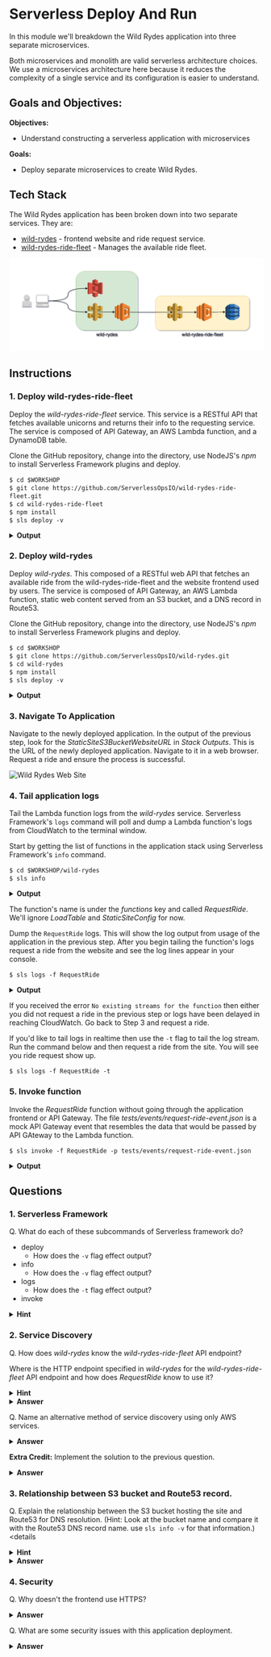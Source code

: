 # Serverless Deploy And Run

In this module we'll breakdown the Wild Rydes application into three separate microservices.

Both microservices and monolith are valid serverless architecture choices. We use a microservices architecture here because it reduces the complexity of a single service and its configuration is easier to understand.

## Goals and Objectives:

**Objectives:**
* Understand constructing a serverless application with microservices

**Goals:**
* Deploy separate microservices to create Wild Rydes.

## Tech Stack

The Wild Rydes application has been broken down into two separate services. They are:

* [wild-rydes](https://github.com/ServerlessOpsIO/wild-rydes) - frontend website and ride request service.
* [wild-rydes-ride-fleet](https://github.com/ServerlessOpsIO/wild-rydes-ride-fleet) - Manages the available ride fleet.

![Wild Rydes Microservices](../../images/wild-rydes-arch.png)

## Instructions

### 1. Deploy wild-rydes-ride-fleet

Deploy the _wild-rydes-ride-fleet_ service. This service is a RESTful API that fetches available unicorns and returns their info to the requesting service. The service is composed of API Gateway, an AWS Lambda function, and a DynamoDB table.

Clone the GitHub repository, change into the directory, use NodeJS's _npm_ to install Serverless Framework plugins and deploy.

```
$ cd $WORKSHOP
$ git clone https://github.com/ServerlessOpsIO/wild-rydes-ride-fleet.git
$ cd wild-rydes-ride-fleet
$ npm install
$ sls deploy -v
```
<details>
<summary><strong>Output</strong></summary>
<p>

```
$ cd $WORKSHOP

$ git clone https://github.com/ServerlessOpsIO/wild-rydes-ride-fleet.git
Cloning into 'wild-rydes-ride-fleet'...
remote: Counting objects: 30, done.
remote: Total 30 (delta 0), reused 0 (delta 0), pack-reused 30
Unpacking objects: 100% (30/30), done.

$ cd wild-rydes-ride-fleet

$ npm install
npm notice created a lockfile as package-lock.json. You should commit this file.
npm WARN wild-rydes-ride-fleet@0.1.0 No repository field.
npm WARN wild-rydes-ride-fleet@0.1.0 No license field.

added 62 packages in 6.523s

$ sls deploy -v
Serverless: Installing required Python packages with python3.6...
Serverless: Linking required Python packages...
Serverless: Packaging service...
Serverless: Excluding development dependencies...
Serverless: Unlinking required Python packages...
Serverless: Creating Stack...
Serverless: Checking Stack create progress...
CloudFormation - CREATE_IN_PROGRESS - AWS::CloudFormation::Stack - wild-rydes-ride-fleet-dev
CloudFormation - CREATE_IN_PROGRESS - AWS::S3::Bucket - ServerlessDeploymentBucket
CloudFormation - CREATE_IN_PROGRESS - AWS::S3::Bucket - ServerlessDeploymentBucket
CloudFormation - CREATE_COMPLETE - AWS::S3::Bucket - ServerlessDeploymentBucket
CloudFormation - CREATE_COMPLETE - AWS::CloudFormation::Stack - wild-rydes-ride-fleet-dev
Serverless: Stack create finished...
Serverless: Uploading CloudFormation file to S3...
Serverless: Uploading artifacts...
Serverless: Uploading service .zip file to S3 (689.43 KB)...
Serverless: Validating template...
Serverless: Updating Stack...
Serverless: Checking Stack update progress...
CloudFormation - UPDATE_IN_PROGRESS - AWS::CloudFormation::Stack - wild-rydes-ride-fleet-dev
CloudFormation - CREATE_IN_PROGRESS - AWS::ApiGateway::RestApi - ApiGatewayRestApi
CloudFormation - CREATE_IN_PROGRESS - AWS::Logs::LogGroup - RequestUnicornLogGroup
CloudFormation - CREATE_IN_PROGRESS - AWS::DynamoDB::Table - UnicornsTable
CloudFormation - CREATE_IN_PROGRESS - AWS::Logs::LogGroup - LoadTableLogGroup
CloudFormation - CREATE_IN_PROGRESS - AWS::ApiGateway::RestApi - ApiGatewayRestApi
CloudFormation - CREATE_IN_PROGRESS - AWS::DynamoDB::Table - UnicornsTable
CloudFormation - CREATE_IN_PROGRESS - AWS::Logs::LogGroup - RequestUnicornLogGroup
CloudFormation - CREATE_IN_PROGRESS - AWS::Logs::LogGroup - LoadTableLogGroup
CloudFormation - CREATE_COMPLETE - AWS::ApiGateway::RestApi - ApiGatewayRestApi
CloudFormation - CREATE_COMPLETE - AWS::Logs::LogGroup - RequestUnicornLogGroup
CloudFormation - CREATE_COMPLETE - AWS::Logs::LogGroup - LoadTableLogGroup
CloudFormation - CREATE_IN_PROGRESS - AWS::ApiGateway::Resource - ApiGatewayResourceUnicorn
CloudFormation - CREATE_IN_PROGRESS - AWS::ApiGateway::Resource - ApiGatewayResourceUnicorn
CloudFormation - CREATE_COMPLETE - AWS::ApiGateway::Resource - ApiGatewayResourceUnicorn
CloudFormation - CREATE_COMPLETE - AWS::DynamoDB::Table - UnicornsTable
CloudFormation - CREATE_IN_PROGRESS - AWS::IAM::Role - IamRoleLambdaExecution
CloudFormation - CREATE_IN_PROGRESS - AWS::IAM::Role - IamRoleLambdaExecution
CloudFormation - CREATE_COMPLETE - AWS::IAM::Role - IamRoleLambdaExecution
CloudFormation - CREATE_IN_PROGRESS - AWS::Lambda::Function - RequestUnicornLambdaFunction
CloudFormation - CREATE_IN_PROGRESS - AWS::Lambda::Function - LoadTableLambdaFunction
CloudFormation - CREATE_IN_PROGRESS - AWS::Lambda::Function - RequestUnicornLambdaFunction
CloudFormation - CREATE_IN_PROGRESS - AWS::Lambda::Function - LoadTableLambdaFunction
CloudFormation - CREATE_COMPLETE - AWS::Lambda::Function - RequestUnicornLambdaFunction
CloudFormation - CREATE_COMPLETE - AWS::Lambda::Function - LoadTableLambdaFunction
CloudFormation - CREATE_IN_PROGRESS - AWS::Lambda::Version - LoadTableLambdaVersion5fr0DX1HHGoWLbaJTg0RXRTBadW8LfbMIBmdXQ56k
CloudFormation - CREATE_IN_PROGRESS - AWS::Lambda::Permission - RequestUnicornLambdaPermissionApiGateway
CloudFormation - CREATE_IN_PROGRESS - AWS::Lambda::Version - RequestUnicornLambdaVersionvLmtICalmdSbSyY1qfPQXgLF1rfMxdYvoT42f0GhXo
CloudFormation - CREATE_IN_PROGRESS - AWS::ApiGateway::Method - ApiGatewayMethodUnicornGet
CloudFormation - CREATE_IN_PROGRESS - Custom::LoadTable - LoadTable
CloudFormation - CREATE_IN_PROGRESS - AWS::Lambda::Version - LoadTableLambdaVersion5fr0DX1HHGoWLbaJTg0RXRTBadW8LfbMIBmdXQ56k
CloudFormation - CREATE_IN_PROGRESS - AWS::Lambda::Permission - RequestUnicornLambdaPermissionApiGateway
CloudFormation - CREATE_IN_PROGRESS - AWS::ApiGateway::Method - ApiGatewayMethodUnicornGet
CloudFormation - CREATE_COMPLETE - AWS::Lambda::Version - LoadTableLambdaVersion5fr0DX1HHGoWLbaJTg0RXRTBadW8LfbMIBmdXQ56k
CloudFormation - CREATE_IN_PROGRESS - AWS::Lambda::Version - RequestUnicornLambdaVersionvLmtICalmdSbSyY1qfPQXgLF1rfMxdYvoT42f0GhXo
CloudFormation - CREATE_COMPLETE - AWS::ApiGateway::Method - ApiGatewayMethodUnicornGet
CloudFormation - CREATE_COMPLETE - AWS::Lambda::Version - RequestUnicornLambdaVersionvLmtICalmdSbSyY1qfPQXgLF1rfMxdYvoT42f0GhXo
CloudFormation - CREATE_IN_PROGRESS - Custom::LoadTable - LoadTable
CloudFormation - CREATE_IN_PROGRESS - AWS::ApiGateway::Deployment - ApiGatewayDeployment1536099832325
CloudFormation - CREATE_COMPLETE - Custom::LoadTable - LoadTable
CloudFormation - CREATE_IN_PROGRESS - AWS::ApiGateway::Deployment - ApiGatewayDeployment1536099832325
CloudFormation - CREATE_COMPLETE - AWS::ApiGateway::Deployment - ApiGatewayDeployment1536099832325
CloudFormation - CREATE_COMPLETE - AWS::Lambda::Permission - RequestUnicornLambdaPermissionApiGateway
CloudFormation - UPDATE_COMPLETE_CLEANUP_IN_PROGRESS - AWS::CloudFormation::Stack - wild-rydes-ride-fleet-dev
CloudFormation - UPDATE_COMPLETE - AWS::CloudFormation::Stack - wild-rydes-ride-fleet-dev
Serverless: Stack update finished...
Service Information
service: wild-rydes-ride-fleet
stage: dev
region: us-east-1
stack: wild-rydes-ride-fleet-dev
api keys:
  None
endpoints:
  GET - https://4xihl63ff9.execute-api.us-east-1.amazonaws.com/dev/unicorn
functions:
  RequestUnicorn: wild-rydes-ride-fleet-dev-RequestUnicorn
  LoadTable: wild-rydes-ride-fleet-dev-LoadTable

Stack Outputs
RequestUnicornLambdaFunctionQualifiedArn: arn:aws:lambda:us-east-1:144121712529:function:wild-rydes-ride-fleet-dev-RequestUnicorn:6
LoadTableLambdaFunctionQualifiedArn: arn:aws:lambda:us-east-1:144121712529:function:wild-rydes-ride-fleet-dev-LoadTable:6
RequestUnicornUrl: https://4xihl63ff9.execute-api.us-east-1.amazonaws.com/dev/unicorn
ServiceEndpoint: https://4xihl63ff9.execute-api.us-east-1.amazonaws.com/dev
ServerlessDeploymentBucketName: wild-rydes-ride-fleet-de-serverlessdeploymentbuck-1ndj0rcyltqzc
```
</p>
</details>

### 2. Deploy wild-rydes

Deploy _wild-rydes_. This composed of a RESTful web API that fetches an available ride from the wild-rydes-ride-fleet and the website frontend used by users. The service is composed of API Gateway, an AWS Lambda function, static web content served from an S3 bucket, and a DNS record in Route53.

Clone the GitHub repository, change into the directory, use NodeJS's _npm_ to install Serverless Framework plugins and deploy.

```
$ cd $WORKSHOP
$ git clone https://github.com/ServerlessOpsIO/wild-rydes.git
$ cd wild-rydes
$ npm install
$ sls deploy -v
```
<details>
<summary><strong>Output</strong></summary>
<p>

```
$ cd $WORKSHOP

$ git clone https://github.com/ServerlessOpsIO/wild-rydes.git
Cloning into 'wild-rydes'...
remote: Enumerating objects: 157, done.
remote: Total 157 (delta 0), reused 0 (delta 0), pack-reused 157
Receiving objects: 100% (157/157), 9.46 MiB | 6.68 MiB/s, done.
Resolving deltas: 100% (31/31), done.

$ cd wild-rydes

$ npm install
npm notice created a lockfile as package-lock.json. You should commit this file.
added 77 packages in 6.546s

$ sls deploy -v
Serverless: Installing requirements of requirements.txt in .serverless...
Serverless: Packaging service...
Serverless: Excluding development dependencies...
Serverless: Injecting required Python packages to package...
Serverless: Creating Stack...
Serverless: Checking Stack create progress...
CloudFormation - CREATE_IN_PROGRESS - AWS::CloudFormation::Stack - wild-rydes-dev
CloudFormation - CREATE_IN_PROGRESS - AWS::S3::Bucket - ServerlessDeploymentBucket
CloudFormation - CREATE_IN_PROGRESS - AWS::S3::Bucket - ServerlessDeploymentBucket
CloudFormation - CREATE_COMPLETE - AWS::S3::Bucket - ServerlessDeploymentBucket
CloudFormation - CREATE_COMPLETE - AWS::CloudFormation::Stack - wild-rydes-dev
Serverless: Stack create finished...
Serverless: Uploading CloudFormation file to S3...
Serverless: Uploading artifacts...
Serverless: Uploading service .zip file to S3 (11.45 MB)...
Serverless: Validating template...
Serverless: Updating Stack...
Serverless: Checking Stack update progress...
CloudFormation - UPDATE_IN_PROGRESS - AWS::CloudFormation::Stack - wild-rydes-dev
CloudFormation - CREATE_IN_PROGRESS - AWS::S3::Bucket - StaticSiteConfig
CloudFormation - CREATE_IN_PROGRESS - AWS::Logs::LogGroup - LoadTableLogGroup
CloudFormation - CREATE_IN_PROGRESS - AWS::Logs::LogGroup - RequestRideLogGroup
CloudFormation - CREATE_IN_PROGRESS - AWS::DynamoDB::Table - UnicornsTable
CloudFormation - CREATE_IN_PROGRESS - AWS::S3::Bucket - StaticSiteConfig
CloudFormation - CREATE_IN_PROGRESS - AWS::Logs::LogGroup - StaticSiteConfigLogGroup
CloudFormation - CREATE_IN_PROGRESS - AWS::Logs::LogGroup - LoadTableLogGroup
CloudFormation - CREATE_COMPLETE - AWS::Logs::LogGroup - LoadTableLogGroup
CloudFormation - CREATE_IN_PROGRESS - AWS::ApiGateway::RestApi - ApiGatewayRestApi
CloudFormation - CREATE_IN_PROGRESS - AWS::DynamoDB::Table - UnicornsTable
CloudFormation - CREATE_IN_PROGRESS - AWS::Logs::LogGroup - RequestRideLogGroup
CloudFormation - CREATE_IN_PROGRESS - AWS::S3::Bucket - StaticSite
CloudFormation - CREATE_IN_PROGRESS - AWS::ApiGateway::RestApi - ApiGatewayRestApi
CloudFormation - CREATE_COMPLETE - AWS::Logs::LogGroup - RequestRideLogGroup
CloudFormation - CREATE_COMPLETE - AWS::ApiGateway::RestApi - ApiGatewayRestApi
CloudFormation - CREATE_IN_PROGRESS - AWS::Logs::LogGroup - StaticSiteConfigLogGroup
CloudFormation - CREATE_COMPLETE - AWS::Logs::LogGroup - StaticSiteConfigLogGroup
CloudFormation - CREATE_IN_PROGRESS - AWS::S3::Bucket - StaticSite
CloudFormation - CREATE_IN_PROGRESS - AWS::ApiGateway::Resource - ApiGatewayResourceRide
CloudFormation - CREATE_IN_PROGRESS - AWS::ApiGateway::Resource - ApiGatewayResourceRide
CloudFormation - CREATE_COMPLETE - AWS::ApiGateway::Resource - ApiGatewayResourceRide
CloudFormation - CREATE_IN_PROGRESS - AWS::ApiGateway::Method - ApiGatewayMethodRideOptions
CloudFormation - CREATE_IN_PROGRESS - AWS::ApiGateway::Method - ApiGatewayMethodRideOptions
CloudFormation - CREATE_COMPLETE - AWS::ApiGateway::Method - ApiGatewayMethodRideOptions
CloudFormation - CREATE_COMPLETE - AWS::S3::Bucket - StaticSiteConfig
CloudFormation - CREATE_COMPLETE - AWS::S3::Bucket - StaticSite
CloudFormation - CREATE_IN_PROGRESS - AWS::S3::BucketPolicy - StaticSiteConfigS3BucketPolicy
CloudFormation - CREATE_IN_PROGRESS - AWS::S3::BucketPolicy - StaticSiteConfigS3BucketPolicy
CloudFormation - CREATE_COMPLETE - AWS::S3::BucketPolicy - StaticSiteConfigS3BucketPolicy
CloudFormation - CREATE_IN_PROGRESS - AWS::Route53::RecordSet - DnsRecord
CloudFormation - CREATE_IN_PROGRESS - AWS::S3::BucketPolicy - StaticSiteS3BucketPolicy
CloudFormation - CREATE_IN_PROGRESS - AWS::Route53::RecordSet - DnsRecord
CloudFormation - CREATE_IN_PROGRESS - AWS::S3::BucketPolicy - StaticSiteS3BucketPolicy
CloudFormation - CREATE_COMPLETE - AWS::S3::BucketPolicy - StaticSiteS3BucketPolicy
CloudFormation - CREATE_COMPLETE - AWS::DynamoDB::Table - UnicornsTable
CloudFormation - CREATE_IN_PROGRESS - AWS::IAM::Role - IamRoleLambdaExecution
CloudFormation - CREATE_IN_PROGRESS - AWS::IAM::Role - IamRoleLambdaExecution
CloudFormation - CREATE_COMPLETE - AWS::IAM::Role - IamRoleLambdaExecution
CloudFormation - CREATE_IN_PROGRESS - AWS::Lambda::Function - LoadTableLambdaFunction
CloudFormation - CREATE_IN_PROGRESS - AWS::Lambda::Function - StaticSiteConfigLambdaFunction
CloudFormation - CREATE_IN_PROGRESS - AWS::Lambda::Function - RequestRideLambdaFunction
CloudFormation - CREATE_IN_PROGRESS - AWS::Lambda::Function - LoadTableLambdaFunction
CloudFormation - CREATE_COMPLETE - AWS::Lambda::Function - LoadTableLambdaFunction
CloudFormation - CREATE_IN_PROGRESS - AWS::Lambda::Function - StaticSiteConfigLambdaFunction
CloudFormation - CREATE_IN_PROGRESS - AWS::Lambda::Function - RequestRideLambdaFunction
CloudFormation - CREATE_COMPLETE - AWS::Lambda::Function - RequestRideLambdaFunction
CloudFormation - CREATE_COMPLETE - AWS::Lambda::Function - StaticSiteConfigLambdaFunction
CloudFormation - CREATE_IN_PROGRESS - AWS::Lambda::Permission - RequestRideLambdaPermissionApiGateway
CloudFormation - CREATE_IN_PROGRESS - Custom::ConfigFile - StaticSiteConfigUpdate
CloudFormation - CREATE_IN_PROGRESS - AWS::Lambda::Version - LoadTableLambdaVersiontTVK4z5UeeOMyp9R4QnfvFzUpTOw2oHzzcg268zTw
CloudFormation - CREATE_IN_PROGRESS - AWS::Lambda::Permission - RequestRideLambdaPermissionApiGateway
CloudFormation - CREATE_IN_PROGRESS - AWS::ApiGateway::Method - ApiGatewayMethodRidePost
CloudFormation - CREATE_IN_PROGRESS - Custom::LoadTable - LoadTable
CloudFormation - CREATE_IN_PROGRESS - AWS::Lambda::Version - RequestRideLambdaVersionaBUhPmiF7ppczspapO13jnbpEnzfdgEtJdCLcpFrY
CloudFormation - CREATE_IN_PROGRESS - AWS::ApiGateway::Method - ApiGatewayMethodRidePost
CloudFormation - CREATE_IN_PROGRESS - AWS::Lambda::Version - StaticSiteConfigLambdaVersionX0Ft6jqlyeWegBmfRrGOqjJIGY5X1xR4LdmE8PSUrQ
CloudFormation - CREATE_COMPLETE - AWS::ApiGateway::Method - ApiGatewayMethodRidePost
CloudFormation - CREATE_IN_PROGRESS - AWS::Lambda::Version - LoadTableLambdaVersiontTVK4z5UeeOMyp9R4QnfvFzUpTOw2oHzzcg268zTw
CloudFormation - CREATE_COMPLETE - AWS::Lambda::Version - LoadTableLambdaVersiontTVK4z5UeeOMyp9R4QnfvFzUpTOw2oHzzcg268zTw
CloudFormation - CREATE_IN_PROGRESS - AWS::Lambda::Version - RequestRideLambdaVersionaBUhPmiF7ppczspapO13jnbpEnzfdgEtJdCLcpFrY
CloudFormation - CREATE_COMPLETE - AWS::Lambda::Version - RequestRideLambdaVersionaBUhPmiF7ppczspapO13jnbpEnzfdgEtJdCLcpFrY
CloudFormation - CREATE_IN_PROGRESS - AWS::Lambda::Version - StaticSiteConfigLambdaVersionX0Ft6jqlyeWegBmfRrGOqjJIGY5X1xR4LdmE8PSUrQ
CloudFormation - CREATE_COMPLETE - AWS::Lambda::Version - StaticSiteConfigLambdaVersionX0Ft6jqlyeWegBmfRrGOqjJIGY5X1xR4LdmE8PSUrQ
CloudFormation - CREATE_IN_PROGRESS - Custom::ConfigFile - StaticSiteConfigUpdate
CloudFormation - CREATE_COMPLETE - Custom::ConfigFile - StaticSiteConfigUpdate
CloudFormation - CREATE_IN_PROGRESS - AWS::ApiGateway::Deployment - ApiGatewayDeployment1537554087578
CloudFormation - CREATE_IN_PROGRESS - Custom::LoadTable - LoadTable
CloudFormation - CREATE_IN_PROGRESS - AWS::ApiGateway::Deployment - ApiGatewayDeployment1537554087578
CloudFormation - CREATE_COMPLETE - Custom::LoadTable - LoadTable
CloudFormation - CREATE_COMPLETE - AWS::ApiGateway::Deployment - ApiGatewayDeployment1537554087578
CloudFormation - CREATE_COMPLETE - AWS::Lambda::Permission - RequestRideLambdaPermissionApiGateway
CloudFormation - CREATE_COMPLETE - AWS::Route53::RecordSet - DnsRecord
CloudFormation - UPDATE_COMPLETE_CLEANUP_IN_PROGRESS - AWS::CloudFormation::Stack - wild-rydes-dev
CloudFormation - UPDATE_COMPLETE - AWS::CloudFormation::Stack - wild-rydes-dev
Serverless: Stack update finished...
Service Information
service: wild-rydes
stage: dev
region: us-east-1
stack: wild-rydes-dev
api keys:
  None
endpoints:
  POST - https://o8gc4w4202.execute-api.us-east-1.amazonaws.com/dev/ride
functions:
  RequestRide: wild-rydes-dev-RequestRide
  LoadTable: wild-rydes-dev-LoadTable
  StaticSiteConfig: wild-rydes-dev-StaticSiteConfig

Stack Outputs
RequestRideLambdaFunctionQualifiedArn: arn:aws:lambda:us-east-1:144121712529:function:wild-rydes-dev-RequestRide:10
StaticSiteConfigLambdaFunctionQualifiedArn: arn:aws:lambda:us-east-1:144121712529:function:wild-rydes-dev-StaticSiteConfig:10
LoadTableLambdaFunctionQualifiedArn: arn:aws:lambda:us-east-1:144121712529:function:wild-rydes-dev-LoadTable:10
StaticSiteS3BucketName: wild-rydes-dev.dev.training.serverlessops.io
StaticSiteS3BucketWebsiteURL: http://wild-rydes-dev.dev.training.serverlessops.io
ServiceEndpoint: https://o8gc4w4202.execute-api.us-east-1.amazonaws.com/dev
ServerlessDeploymentBucketName: wild-rydes-dev-serverlessdeploymentbucket-fq6bas8nsgb0

S3 Sync: Syncing directories and S3 prefixes...
...........
S3 Sync: Synced.
```
</p>
</details>

### 3. Navigate To Application

Navigate to the newly deployed application. In the output of the previous step, look for the _StaticSiteS3BucketWebsiteURL_ in _Stack Outputs_. This is the URL of the newly deployed application.  Navigate to it in a web browser. Request a ride and ensure the process is successful.


![Wild Rydes Web Site](../../images/wild-rydes-site.png)


### 4. Tail application logs

Tail the Lambda function logs from the _wild-rydes_ service. Serverless Framework's `logs` command will poll and dump a Lambda function's logs from CloudWatch to the terminal window.

Start by getting the list of functions in the application stack using Serverless Framework's `info` command.

```
$ cd $WORKSHOP/wild-rydes
$ sls info
```
<details>
<summary><strong>Output</strong></summary>
<p>

```
Service Information
service: wild-rydes
stage: dev
region: us-east-1
stack: wild-rydes-dev
api keys:
  None
endpoints:
  POST - https://a0wh3ig8vh.execute-api.us-east-1.amazonaws.com/dev/ride
functions:
  RequestRide: wild-rydes-dev-RequestRide
  LoadTable: wild-rydes-dev-LoadTable
  StaticSiteConfig: wild-rydes-dev-StaticSiteConfig
```
</p>
</details>

The function's name is under the _functions_ key and called _RequestRide_. We'll ignore _LoadTable_ and _StaticSiteConfig_ for now.

Dump the `RequestRide` logs. This will show the log output from usage of the application in the previous step. After you begin tailing the function's logs request a ride from the website and see the log lines appear in your console.

```
$ sls logs -f RequestRide
```

<details>
<summary><strong>Output</strong></summary>
<p>

```
START RequestId: 77b19fd4-b0a2-11e8-b482-8d4eb39f3e0a Version: $LATEST
2018-09-05 00:27:27.772 (+00:00)        77b19fd4-b0a2-11e8-b482-8d4eb39f3e0a    [INFO]  Starting new HTTPS connection (1): o51ha7h9fa.execute-api.us-east-1.amazonaws.com
END RequestId: 77b19fd4-b0a2-11e8-b482-8d4eb39f3e0a
REPORT RequestId: 77b19fd4-b0a2-11e8-b482-8d4eb39f3e0a  Duration: 857.58 ms     Billed Duration: 900 ms         Memory Size: 128 MB     Max Memory Used: 24 MB

START RequestId: de28da92-b0a2-11e8-8b20-e97d4c435322 Version: $LATEST
2018-09-05 00:30:19.339 (+00:00)        de28da92-b0a2-11e8-8b20-e97d4c435322    [INFO]  Starting new HTTPS connection (1): o51ha7h9fa.execute-api.us-east-1.amazonaws.com
END RequestId: de28da92-b0a2-11e8-8b20-e97d4c435322
REPORT RequestId: de28da92-b0a2-11e8-8b20-e97d4c435322  Duration: 381.62 ms     Billed Duration: 400 ms         Memory Size: 128 MB     Max Memory Used: 24 MB
```
</p>
</details>

If you received the error `No existing streams for the function` then either you did not request a ride in the previous step or logs have been delayed in reaching CloudWatch. Go back to Step 3 and request a ride.

If you'd like to tail logs in realtime then use the `-t` flag to tail the log stream. Run the command below and then request a ride from the site. You will see you ride request show up.

```
$ sls logs -f RequestRide -t
```

### 5. Invoke function

Invoke the _RequestRide_ function without going through the application frontend or API Gateway. The file _tests/events/request-ride-event.json_ is a mock API Gateway event that resembles the data that would be passed by API GAteway to the Lambda function.

```
$ sls invoke -f RequestRide -p tests/events/request-ride-event.json
```

<details>
<summary><strong>Output</strong></summary>
<p>

```json
{
    "statusCode": 201,
    "body": "{\"RideId\": \"30c565ea-a494-11e8-a910-425746ae81de\", \"Unicorn\": {\"Name\": \"Shadowfax\", \"Color\": \"White\"}, \"RequestTime\": \"2018-08-20 16:15:01.515825\"}",
    "headers": {
        "Access-Control-Allow-Origin": "*"
    }
}
```
</p>
</details>

## Questions

### 1. Serverless Framework

Q. What do each of these subcommands of Serverless framework do?

* deploy
  * How does the `-v` flag effect output?
* info
  * How does the `-v` flag effect output?
* logs
  * How does the `-t` flag effect output?
* invoke

<details>
<summary><strong>Hint</strong></summary>
<p>

* [Serverless Framework CLI Reference](https://serverless.com/framework/docs/providers/aws/cli-reference/)
</p>
</details>

### 2. Service Discovery

Q. How does _wild-rydes_ know the _wild-rydes-ride-fleet_ API endpoint?

Where is the HTTP endpoint specified in _wild-rydes_ for the _wild-rydes-ride-fleet_ API endpoint and how does _RequestRide_ know to use it?

<details>
<summary><strong>Hint</strong></summary>
<p>

Serverless Framework has a variety of ways to declare variables.

* [Serverless Framework - Variables](https://serverless.com/framework/docs/providers/aws/guide/variables/)
</p>
</details>

<details>
<summary><strong>Answer</strong></summary>
<p>

In the [serverless.yml]() file for _wild-rydes_ we lookup the RequestUnicornUrl CloudFormation stack output for the _wild-rydes-ride-fleet_ service.

```yaml
custom:
  stage: "${opt:stage, env:SLS_STAGE, 'dev'}"
  profile: "${opt:aws-profile, env:AWS_PROFILE, env:AWS_DEFAULT_PROFILE, 'default'}"
  log_level: "${env:LOG_LEVEL, 'INFO'}"

  request_unicorn_url: "${cf:wild-rydes-ride-fleet-${self:custom.stage}.RequestUnicornUrl}"
```

Further down in the functions section we set an environmental variable called *REQUEST_UNICORN_URL*.
```yaml
functions:
  RequestRide:
    handler: handlers/request_ride.handler
    description: "Request a ride."
    memorySize: 128
    timeout: 30
    environment:
      REQUEST_UNICORN_URL: "${self:custom.request_unicorn_url}"
    events:
      - http:
          path: /ride
          method: post
          cors: true
```

Finally, *handlers/request_ride.py* reads that environmental variable on startup.

```python
REQUEST_UNICORN_URL = os.environ.get('REQUEST_UNICORN_URL')

def _get_unicorn(url=REQUEST_UNICORN_URL):
    '''Return a unicorn from the fleet'''
    unicorn = requests.get(REQUEST_UNICORN_URL)
    return unicorn.json()
```
</p>
</details>


Q. Name an alternative method of service discovery using only AWS services.
<details>
<summary><strong>Answer</strong></summary>
<p>

The [AWS Systems Manager Parameter Store](https://docs.aws.amazon.com/systems-manager/latest/userguide/systems-manager-paramstore.html) service is one way if storing this information. This service let's you store key/value pairs which can be looked up using using [Serverless Framework](https://serverless.com/framework/docs/providers/aws/guide/variables/#reference-variables-using-the-ssm-parameter-store). You can even have a service create a key/value pair using [CloudFormation](https://docs.aws.amazon.com/AWSCloudFormation/latest/UserGuide/aws-resource-ssm-parameter.html).
</p>
</details>

**Extra Credit:** Implement the solution to the previous question.
<details>
<summary><strong>Answer</strong></summary>
<p>

Option 1: Obtain AWS SSM Param Store value at deploy time. See the _Outputs_ section in _serverless.yml_ to figure out how to get the API endpoint value.

* [AWS::SSM::Parameter](https://docs.aws.amazon.com/AWSCloudFormation/latest/UserGuide/aws-resource-ssm-parameter.html)
* [Serverless Framework Variables: Reference Variables using the SSM Parameter Store](https://serverless.com/framework/docs/providers/aws/guide/variables/#reference-variables-using-the-ssm-parameter-store)

Option 2: Obtain AWS SSM Param store value at function runtime.

* [ssm-cache-python](https://github.com/alexcasalboni/ssm-cache-python)

</p>
</details>

### 3. Relationship between S3 bucket and Route53 record.

Q. Explain the relationship between the S3 bucket hosting the site and Route53 for DNS resolution. (Hint: Look at the bucket name and compare it with the Route53 DNS record name. use `sls info -v` for that information.)
<details<details>
<summary><strong>Hint</strong></summary>
<p>

* [Setting up a Static Website Using a Custom Domain](https://docs.aws.amazon.com/AmazonS3/latest/dev/website-hosting-custom-domain-walkthrough.html)
</p>
</details>

<details>
<summary><strong>Answer</strong></summary>
<p>

Our website frontend uses S3's static website hosting capabilities. This requires the name of the S3 bucket to be a fully qualified domain name and for is to create a DNS record on a Route53 zone of ours.

The relevant _serverless.yml_ configuration is here:

```yaml
custom:
  hostedZoneName: "${env:SLS_HOSTED_ZONE_NAME, 'dev.training.serverlessops.io'}"
  bucketName: "${self:service}-${self:custom.stage}.${self:custom.hostedZoneName}"
```

```yaml
    StaticSite:
      Type: AWS::S3::Bucket
      Properties:
        AccessControl: PublicRead
        BucketName: ${self:custom.bucketName}
        WebsiteConfiguration:
          IndexDocument: index.html
          ErrorDocument: error.html
```

```yaml
    DnsRecord:
      Type: "AWS::Route53::RecordSet"
      Properties:
        AliasTarget:
          DNSName: s3-website-us-east-1.amazonaws.com
          # Additional region zone IDs and DNS names found here:
          # https://docs.aws.amazon.com/general/latest/gr/rande.html#s3_region
          HostedZoneId: Z3AQBSTGFYJSTF    # us-east-1
        HostedZoneName: ${self:custom.hostedZoneName}.
        Name:
          Ref: StaticSite
        Type: 'A'
```
</p>
</details>

### 4. Security

Q. Why doesn't the frontend use HTTPS?
<details>
<summary><strong>Answer</strong></summary>
<p>

The SSL certificate for S3 only supports Amazon S3's own domain names. To use an SSL cert with our own domain name we'd need to use AWS CloudFront as our CDN and have it serve content from our S3 bucket. Deploying CloudFront can be time consuming so it was dropped from this module.
</p>
</details>

Q. What are some security issues with this application deployment.

<details>
<summary><strong>Answer</strong></summary>
<p>
Some of note are:

* There's no account verification or even signup.
* _wild-rydes-ride-requests_ and _wild-rides-ride-fleet_ APIs have no authentication and authorization on them.
* the aforementioned lack of SSL.

</p>
</details>

